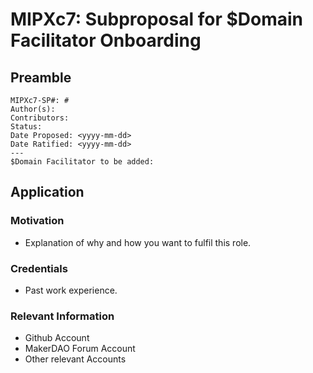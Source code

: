 # MIPXc7: Subproposal for $Domain Facilitator Onboarding

## Preamble
```
MIPXc7-SP#: #
Author(s):
Contributors: 
Status:
Date Proposed: <yyyy-mm-dd>
Date Ratified: <yyyy-mm-dd>
---
$Domain Facilitator to be added:
```

## Application
    
### Motivation
- Explanation of why and how you want to fulfil this role. 
    
### Credentials
- Past work experience.

### Relevant Information
- Github Account
- MakerDAO Forum Account 
- Other relevant Accounts
